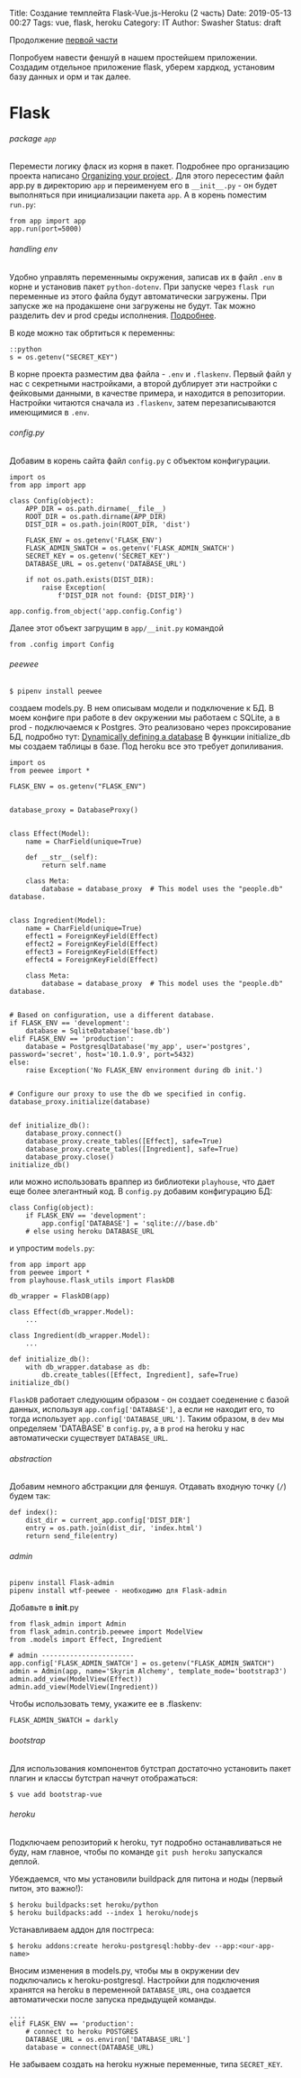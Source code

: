 Title: Создание темплейта Flask-Vue.js-Heroku (2 часть)
Date: 2019-05-13 00:27
Tags: vue, flask, heroku
Category: IT
Author: Swasher
Status: draft

Продолжение [первой части]({filename}vue-flask-heroku.md)

Попробуем навести феншуй в нашем простейшем приложении. Создадим отдельное приложение flask, уберем хардкод,
установим базу данных и орм и так далее.

 Flask
===============================

###### package `app`

Перемести логику фласк из корня в пакет. Подробнее про организацию проекта написано [Organizing your project
](http://exploreflask.com/en/latest/organizing.html). Для этого пересестим файл app.py в директорию `app` и 
переименуем его в `__init__.py` - он будет выполняться при инициализации пакета `app`. А в корень поместим `run.py`:


    from app import app
    app.run(port=5000)


###### handling env

Удобно управлять переменнымы окружения, записав их в файл `.env` в корне и установив пакет `python-dotenv`.
При запуске через `flask run` переменные из этого файла будут автоматически загружены. При запуске же на 
продакшене они загружены не будут. Так можно разделить dev и prod среды исполнения. [Подробнее](
http://flask.pocoo.org/docs/dev/cli/#environment-variables-from-dotenv).

В коде можно так обртиться к переменны:

    ::python
    s = os.getenv("SECRET_KEY")
    
В корне проекта разместим два файла - `.env` и `.flaskenv`. Первый файл у нас с секретными настройками, а второй 
дублирует эти настройки с фейковыми данными, в качестве примера, и находится в репозитории. Настройки читаются 
сначала из `.flaskenv`, затем перезаписываются имеющимися в `.env`.

###### config.py

Добавим в корень сайта файл `config.py` с объектом конфигурации.
 
    import os
    from app import app
        
    class Config(object):
        APP_DIR = os.path.dirname(__file__)
        ROOT_DIR = os.path.dirname(APP_DIR)
        DIST_DIR = os.path.join(ROOT_DIR, 'dist')
    
        FLASK_ENV = os.getenv('FLASK_ENV')
        FLASK_ADMIN_SWATCH = os.getenv('FLASK_ADMIN_SWATCH')
        SECRET_KEY = os.getenv('SECRET_KEY')
        DATABASE_URL = os.getenv('DATABASE_URL')
    
        if not os.path.exists(DIST_DIR):
            raise Exception(
                f'DIST_DIR not found: {DIST_DIR}')
    
    app.config.from_object('app.config.Config')

Далее этот объект загрущим в `app/__init.py` командой

    from .config import Config


###### peewee

    $ pipenv install peewee

создаем models.py. В нем описывам модели и подключение к БД. В моем конфиге при работе в dev окружении
мы работаем с SQLite, а в prod - подключаемся к Postgres. Это реализовано через проксирование БД, подробно тут: 
[Dynamically defining a database](http://docs.peewee-orm.com/en/latest/peewee/database.html#dynamically-defining-a-database)
В функции initialize_db мы создаем таблицы в базе. Под heroku все это требует допиливания.

    import os
    from peewee import *
    
    FLASK_ENV = os.getenv("FLASK_ENV")
    
    
    database_proxy = DatabaseProxy()
    
    
    class Effect(Model):
        name = CharField(unique=True)
    
        def __str__(self):
            return self.name
    
        class Meta:
            database = database_proxy  # This model uses the "people.db" database.
    
    
    class Ingredient(Model):
        name = CharField(unique=True)
        effect1 = ForeignKeyField(Effect)
        effect2 = ForeignKeyField(Effect)
        effect3 = ForeignKeyField(Effect)
        effect4 = ForeignKeyField(Effect)
    
        class Meta:
            database = database_proxy  # This model uses the "people.db" database.
    
    
    # Based on configuration, use a different database.
    if FLASK_ENV == 'development':
        database = SqliteDatabase('base.db')
    elif FLASK_ENV == 'production':
        database = PostgresqlDatabase('my_app', user='postgres', password='secret', host='10.1.0.9', port=5432)
    else:
        raise Exception('No FLASK_ENV environment during db init.')
    
    
    # Configure our proxy to use the db we specified in config.
    database_proxy.initialize(database)
    
    
    def initialize_db():
        database_proxy.connect()
        database_proxy.create_tables([Effect], safe=True)
        database_proxy.create_tables([Ingredient], safe=True)
        database_proxy.close()
    initialize_db()

или можно использовать враппер из библиотеки `playhouse`, что дает еще более элегантный код. В `config.py` добавим 
конфигурацию БД:

    class Config(object):
        if FLASK_ENV == 'development':
            app.config['DATABASE'] = 'sqlite:///base.db'
        # else using heroku DATABASE_URL
   
и упростим `models.py`:

    from app import app
    from peewee import *
    from playhouse.flask_utils import FlaskDB
    
    db_wrapper = FlaskDB(app)
    
    class Effect(db_wrapper.Model):
        ...
    
    class Ingredient(db_wrapper.Model):
        ...    
    
    def initialize_db():
        with db_wrapper.database as db:
            db.create_tables([Effect, Ingredient], safe=True)
    initialize_db()

`FlaskDB` работает следующим образом - он создает соеденение с базой данных, используя `app.config['DATABASE']`, а если
не находит его, то тогда использует `app.config['DATABASE_URL']`. Таким образом, в `dev` мы определяем 'DATABASE' в 
`config.py`, а в `prod` на heroku у нас автоматически существует `DATABASE_URL`.
   
   
###### abstraction

Добавим немного абстракции для феншуя. Отдавать входную точку (`/`) будем так:

    def index():
        dist_dir = current_app.config['DIST_DIR']
        entry = os.path.join(dist_dir, 'index.html')
        return send_file(entry)


###### admin

    pipenv install Flask-admin
    pipenv install wtf-peewee - необходимо для Flask-admin
    
Добавьте в __init__.py

    from flask_admin import Admin
    from flask_admin.contrib.peewee import ModelView
    from .models import Effect, Ingredient
    
    # admin -----------------------
    app.config['FLASK_ADMIN_SWATCH'] = os.getenv("FLASK_ADMIN_SWATCH")
    admin = Admin(app, name='Skyrim Alchemy', template_mode='bootstrap3')
    admin.add_view(ModelView(Effect))
    admin.add_view(ModelView(Ingredient))
    
Чтобы использовать тему, укажите ее в .flaskenv:

    FLASK_ADMIN_SWATCH = darkly

###### bootstrap

Для использования компонентов бутстрап достаточно установить пакет плагин и классы бутстрап начнут отображаться:

    $ vue add bootstrap-vue



###### heroku

Подключаем репозиторий к heroku, тут подробно останавливаться не буду, нам главное, чтобы по команде `git push heroku`
запускался деплой.

Убеждаемся, что мы установили buildpack для питона и ноды (первый питон, это важно!):

    $ heroku buildpacks:set heroku/python
    $ heroku buildpacks:add --index 1 heroku/nodejs
    
Устанавливаем аддон для постгреса:

    $ heroku addons:create heroku-postgresql:hobby-dev --app:<our-app-name>

Вносим изменения в models.py, чтобы мы в окружении dev подключались к heroku-postgresql. Настройки для подключения
хранятся на heroku в переменной `DATABASE_URL`, она создается автоматически после запуска предыдущей команды.

    ....
    elif FLASK_ENV == 'production':
        # connect to heroku POSTGRES
        DATABASE_URL = os.environ['DATABASE_URL']
        database = connect(DATABASE_URL)

Не забываем создать на heroku нужные переменные, типа `SECRET_KEY`.
